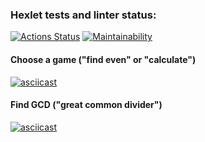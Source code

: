 ### Hexlet tests and linter status:
[![Actions Status](https://github.com/oldchap-cpu/python-project-49/actions/workflows/hexlet-check.yml/badge.svg)](https://github.com/oldchap-cpu/python-project-49/actions)
[![Maintainability](https://api.codeclimate.com/v1/badges/0ebac768fd5a6f9995e5/maintainability)](https://codeclimate.com/github/oldchap-cpu/python-project-49/maintainability)
#### Choose a game ("find even" or "calculate") 
[![asciicast](https://asciinema.org/a/tCeTODHNPi6NxiR9S3DQBm2bo.svg)](https://asciinema.org/a/tCeTODHNPi6NxiR9S3DQBm2bo)
#### Find GCD ("great common divider")
[![asciicast](https://asciinema.org/a/OiRhRIRgdwG1S45c4J6JC7i0q.svg)](https://asciinema.org/a/OiRhRIRgdwG1S45c4J6JC7i0q)
